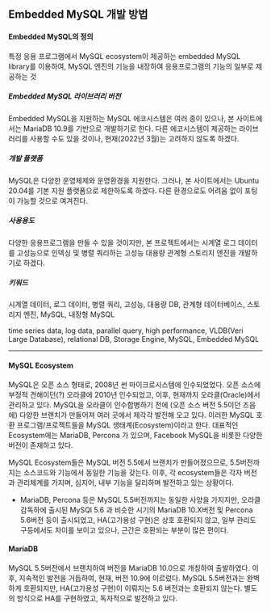 ## Embedded MySQL 개발 방법

#### Embedded MySQL의 정의

특정 응용 프로그램에서 MySQL ecosystem이 제공하는 embedded MySQL library를 이용하여, MySQL 엔진의 기능을 내장하여 응용프로그램의 기능의 일부로 제공하는 것 

##### Embedded MySQL 라이브러리 버전

Embedded MySQL을 지원하는 MySQL 에코시스템은 여러 종이 있으나, 본 사이트에서는 MariaDB 10.9를 기반으로 개발하기로 한다. 다른 에코시스템이 제공하는 라이브러리를 사용할 수도 있을 것이나, 현재(2022년 3월)는 고려하지 않도록 하겠다.

##### 개발 플랫폼

MySQL은 다양한 운영체제와 운영환경을 지원한다. 그러나, 본 사이트에서는 Ubuntu 20.04를 기본 지원 플랫폼으로 제한하도록 하겠다. 다른 환경으로도 어려움 없이 포팅이 가능할 것으로 여겨진다.

##### 사용용도

다양한 응용프로그램을 만들 수 있을 것이지만, 본 프로젝트에서는 시계열 로그 데이터를 고성능으로 인덱싱 및 병렬 쿼리하는 고성능 대용량  관계형 스토리지 엔진을 개발하기로 하겠다. 

##### 키워드

시계열 데이터, 로그 데이터, 병렬 쿼리, 고성능, 대용량 DB, 관계형 데이터베이스, 스토리지 엔진, MySQL, 내장형 MySQL

time series data, log data, parallel query, high performance, VLDB(Veri Large Database), relational DB, Storage Engine, MySQL, Embedded MySQL

------

#### MySQL Ecosystem 

MySQL은 오픈 소스 형태로, 2008년 썬 마이크로시스템에 인수되었었다. 오픈 소스에 부정적 견해이던(?) 오라클에  2010년 인수되었고, 이후, 현재까지 오라클(Oracle)에서 관리하고 있다. MySQL을 오라클이 인수합병하기 전에 (오픈 소스 버전 5.5이던 즈음에) 다양한 브랜치가 만들어져 여러 곳에서 제각각 발전해 오고 있다. 이러한 MySQL 호환 프로그램/프로젝트들을 MySQL 생태계(Ecosystem)이라고 한다.   대표적인 Ecosystem에는 MariaDB, Percona 가 있으며, Facebook MySQL을 비롯한 다양한 버전이 존재하고 있다. 

MySQL Ecosystem들은 MySQL 버전 5.5에서 브랜치가 만들어졌으므로, 5.5버전까지는 소스코드와 기능에서 동일한 기능을 갖는다. 이후, 각 ecosystem들은 각자 버전과 관리체계를 가지며, 심지어, 내부 기능을 달리하며 발전하고 있는 상황이다.

* MariaDB, Percona 등은 MySQL 5.5버전까지는 동일한 사양을 가지지만, 오라클 감독하에 출시된 MySQl 5.6 과 비슷한 시기의 MariaDB 10.X버전 및 Percona 5.6버전 등이 출시되었고, HA(고가용성 구현)은 상호 호환되지 않고, 일부 관리도구등에서도 차이를 보이고 있으나, 근간은 호환되는 부분이 많은 편이다.

#### MariaDB

MySQL 5.5버전에서 브랜치하여 버전을 MariaDB 10.0으로 개칭하여 출발하였다. 이후, 지속적인 발전을 거듭하여, 현재, 버전 10.9에 이르렀다. MySQL 5.5버전과는 완벽하게 호환되지만, HA(고가용성 구현)이 이뤄지는 5.6 버전과는 호환되지 않는다. 별도의 방식으로 HA를 구현하였고, 독자적으로  발전하고 있다.





